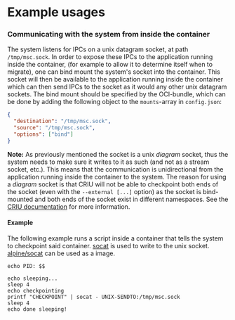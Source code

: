 # Example usages

### Communicating with the system from inside the container

The system listens for IPCs on a unix datagram socket, at path `/tmp/msc.sock`.
In order to expose these IPCs to the application running inside the container,
(for example to allow it to determine itself when to migrate), one can bind
mount the system's socket into the container. This socket will then be
available to the application running inside the container which can then send
IPCs to the socket as it would any other unix datagram sockets. The bind mount
should be specified by the OCI-bundle, which can be done by adding the
following object to the `mounts`-array in `config.json`:

```json
{
  "destination": "/tmp/msc.sock",
  "source": "/tmp/msc.sock",
  "options": ["bind"]
}
```

**Note:** As previously mentioned the socket is a unix _diagram_ socket, thus
the system needs to make sure it writes to it as such (and not as a stream
socket, etc.). This means that the communication is unidirectional from the
application running inside the container to the system. The reason for using a
_diagram_ socket is that CRIU will not be able to checkpoint both ends of the
socket (even with the `--external [...]` option) as the socket is bind-mounted
and both ends of the socket exist in different namespaces. See the
[CRIU documentation](https://criu.org/External_UNIX_socket) for more
information.

#### Example

The following example runs a script inside a container that tells the system to
checkpoint said container. [socat](https://linux.die.net/man/1/socat) is used
to write to the unix socket.
[alpine/socat](https://hub.docker.com/r/alpine/socat) can be used as a image.

```shell
echo PID: $$

echo sleeping...
sleep 4
echo checkpointing
printf "CHECKPOINT" | socat - UNIX-SENDTO:/tmp/msc.sock
sleep 4
echo done sleeping!
```
